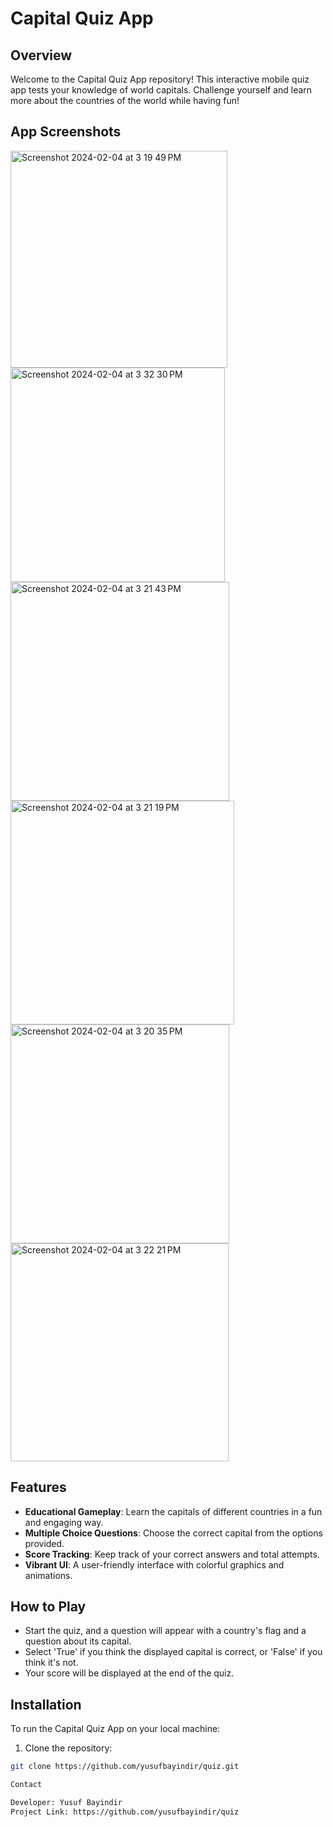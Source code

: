 # Capital Quiz App

## Overview
Welcome to the Capital Quiz App repository! This interactive mobile quiz app tests your knowledge of world capitals. Challenge yourself and learn more about the countries of the world while having fun!

## App Screenshots
<img width="347" alt="Screenshot 2024-02-04 at 3 19 49 PM" src="https://github.com/yusufbayindir/Quiz/assets/126359377/bde8eca5-6792-4081-9e93-39cf1d9e0332">
<img width="343" alt="Screenshot 2024-02-04 at 3 32 30 PM" src="https://github.com/yusufbayindir/Quiz/assets/126359377/c769a4ce-7022-4202-b00a-71949902d5f9">
<img width="350" alt="Screenshot 2024-02-04 at 3 21 43 PM" src="https://github.com/yusufbayindir/Quiz/assets/126359377/dc5267cb-04a9-4df2-a542-584a9d7a45eb">
<img width="358" alt="Screenshot 2024-02-04 at 3 21 19 PM" src="https://github.com/yusufbayindir/Quiz/assets/126359377/6a1177f8-8a65-4841-b78b-0a583f7ca7b0">
<img width="350" alt="Screenshot 2024-02-04 at 3 20 35 PM" src="https://github.com/yusufbayindir/Quiz/assets/126359377/82f242ec-a543-4be9-8f52-b8ba89e84590">
<img width="349" alt="Screenshot 2024-02-04 at 3 22 21 PM" src="https://github.com/yusufbayindir/Quiz/assets/126359377/8f22c634-7cb0-4eda-b0f3-f31aa21d41ce">


## Features
- **Educational Gameplay**: Learn the capitals of different countries in a fun and engaging way.
- **Multiple Choice Questions**: Choose the correct capital from the options provided.
- **Score Tracking**: Keep track of your correct answers and total attempts.
- **Vibrant UI**: A user-friendly interface with colorful graphics and animations.

## How to Play
- Start the quiz, and a question will appear with a country's flag and a question about its capital.
- Select 'True' if you think the displayed capital is correct, or 'False' if you think it's not.
- Your score will be displayed at the end of the quiz.

## Installation
To run the Capital Quiz App on your local machine:

1. Clone the repository:
```bash
git clone https://github.com/yusufbayindir/quiz.git

Contact

Developer: Yusuf Bayindir
Project Link: https://github.com/yusufbayindir/quiz


